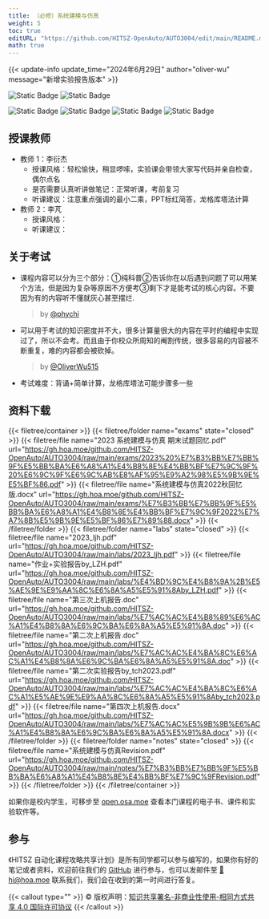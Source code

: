 ```yaml
---
title: （必修）系统建模与仿真
weight: 5
toc: true
editURL: "https://github.com/HITSZ-OpenAuto/AUTO3004/edit/main/README.md"
math: true
---
```


{{< update-info update_time="2024年6月29日" author="oliver-wu" message="新增实验报告版本" >}}


<div class="img-div hx-mt-4 hx-flex-row hx-justify-start hx-items-center">

![Static Badge](https://img.shields.io/badge/%E8%80%83%E6%9F%A5%E8%AF%BE-green)  ![Static Badge](https://img.shields.io/badge/%E5%AD%A6%E5%88%86-2.5-moccasin)

![Static Badge](https://img.shields.io/badge/%E6%88%90%E7%BB%A9%E6%9E%84%E6%88%90-gold)  ![Static Badge](https://img.shields.io/badge/%E4%BD%9C%E4%B8%9A-20%25-wheat)  ![Static Badge](https://img.shields.io/badge/实验-20%25-wheat)  ![Static Badge](https://img.shields.io/badge/%E6%9C%9F%E6%9C%AB%E8%80%83%E8%AF%95-60%25-wheat)


</div>

## 授课教师

- 教师 1：李衍杰
  - 授课风格：轻松愉快，稍显啰嗦，实验课会带领大家写代码并亲自检查，偶尔点名
  - 是否需要认真听讲做笔记：正常听课，考前复习
  - 听课建议：注意重点强调的最小二乘，PPT标红简答，龙格库塔法计算
- 教师 2：李芃
  - 授课风格：
  - 听课建议：

## 关于考试

- 课程内容可以分为三个部分：①纯科普②告诉你在以后遇到问题了可以用某个方法，但是因为复杂等原因不方便考③剩下才是能考试的核心内容。不要因为有的内容听不懂就灰心甚至摆烂.
  > by [@phychi](https://github.com/phychi)
- 可以用于考试的知识密度并不大，很多计算量很大的内容在平时的编程中实现过了，所以不会考。而且由于你校众所周知的阉割传统，很多容易的内容被不断重复，难的内容都会被砍掉。
  > by [@OliverWu515](https://github.com/OliverWu515)
- 考试难度：背诵+简单计算，龙格库塔法可能步骤多一些

## 资料下载

{{< filetree/container >}}
  {{< filetree/folder name="exams" state="closed" >}}
    {{< filetree/file name="2023 系统建模与仿真 期末试题回忆.pdf" url="https://gh.hoa.moe/github.com/HITSZ-OpenAuto/AUTO3004/raw/main/exams/2023%20%E7%B3%BB%E7%BB%9F%E5%BB%BA%E6%A8%A1%E4%B8%8E%E4%BB%BF%E7%9C%9F%20%E6%9C%9F%E6%9C%AB%E8%AF%95%E9%A2%98%E5%9B%9E%E5%BF%86.pdf" >}}
    {{< filetree/file name="系统建模与仿真2022秋回忆版.docx" url="https://gh.hoa.moe/github.com/HITSZ-OpenAuto/AUTO3004/raw/main/exams/%E7%B3%BB%E7%BB%9F%E5%BB%BA%E6%A8%A1%E4%B8%8E%E4%BB%BF%E7%9C%9F2022%E7%A7%8B%E5%9B%9E%E5%BF%86%E7%89%88.docx" >}}
  {{< /filetree/folder >}}
  {{< filetree/folder name="labs" state="closed" >}}
    {{< filetree/file name="2023_ljh.pdf" url="https://gh.hoa.moe/github.com/HITSZ-OpenAuto/AUTO3004/raw/main/labs/2023_ljh.pdf" >}}
    {{< filetree/file name="作业+实验报告by_LZH.pdf" url="https://gh.hoa.moe/github.com/HITSZ-OpenAuto/AUTO3004/raw/main/labs/%E4%BD%9C%E4%B8%9A%2B%E5%AE%9E%E9%AA%8C%E6%8A%A5%E5%91%8Aby_LZH.pdf" >}}
    {{< filetree/file name="第三次上机报告.doc" url="https://gh.hoa.moe/github.com/HITSZ-OpenAuto/AUTO3004/raw/main/labs/%E7%AC%AC%E4%B8%89%E6%AC%A1%E4%B8%8A%E6%9C%BA%E6%8A%A5%E5%91%8A.doc" >}}
    {{< filetree/file name="第二次上机报告.doc" url="https://gh.hoa.moe/github.com/HITSZ-OpenAuto/AUTO3004/raw/main/labs/%E7%AC%AC%E4%BA%8C%E6%AC%A1%E4%B8%8A%E6%9C%BA%E6%8A%A5%E5%91%8A.doc" >}}
    {{< filetree/file name="第二次实验报告by_tch2023.pdf" url="https://gh.hoa.moe/github.com/HITSZ-OpenAuto/AUTO3004/raw/main/labs/%E7%AC%AC%E4%BA%8C%E6%AC%A1%E5%AE%9E%E9%AA%8C%E6%8A%A5%E5%91%8Aby_tch2023.pdf" >}}
    {{< filetree/file name="第四次上机报告.docx" url="https://gh.hoa.moe/github.com/HITSZ-OpenAuto/AUTO3004/raw/main/labs/%E7%AC%AC%E5%9B%9B%E6%AC%A1%E4%B8%8A%E6%9C%BA%E6%8A%A5%E5%91%8A.docx" >}}
  {{< /filetree/folder >}}
  {{< filetree/folder name="notes" state="closed" >}}
    {{< filetree/file name="系统建模与仿真Revision.pdf" url="https://gh.hoa.moe/github.com/HITSZ-OpenAuto/AUTO3004/raw/main/notes/%E7%B3%BB%E7%BB%9F%E5%BB%BA%E6%A8%A1%E4%B8%8E%E4%BB%BF%E7%9C%9FRevision.pdf" >}}
  {{< /filetree/folder >}}
{{< /filetree/container >}}

如果你是校内学生，可移步至 <a href='https://open.osa.moe/openauto/AUTO3004'>open.osa.moe</a> 查看本门课程的电子书、课件和实验软件等。

## 参与

《HITSZ 自动化课程攻略共享计划》是所有同学都可以参与编写的，如果你有好的笔记或者资料，欢迎前往我们的 [GitHub](https://github.com/HITSZ-OpenAuto) 进行参与，也可以发邮件至 [📮hi@hoa.moe](mailto:hi@hoa.moe) 联系我们，我们会在收到的第一时间进行答复。

{{< callout type="" >}}
  © 版权声明：[知识共享署名-非商业性使用-相同方式共享 4.0 国际许可协议](https://creativecommons.org/licenses/by-nc-sa/4.0/)
{{< /callout >}}
